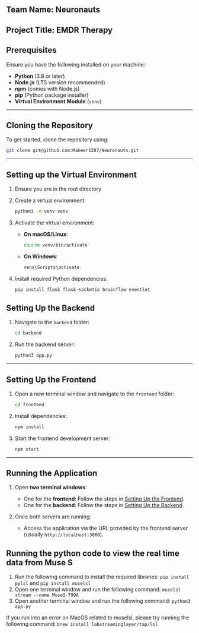 ## Team Name: Neuronauts
## Project Title: EMDR Therapy

## Prerequisites

Ensure you have the following installed on your machine:

- **Python** (3.8 or later)
- **Node.js** (LTS version recommended)
- **npm** (comes with Node.js)
- **pip** (Python package installer)
- **Virtual Environment Module** (`venv`)

---

## Cloning the Repository

To get started, clone the repository using:

```bash
git clone git@github.com:Maheer1207/Neuronauts.git
```
---

## Setting up the Virtual Environment
1. Ensure you are in the root directory

2. Create a virtual environment:
   ```bash
   python3 -m venv venv
   ```
   
3. Activate the virtual environment:

   - **On macOS/Linux**:
     ```bash
     source venv/bin/activate
     ```
   - **On Windows**:
     ```bash
     venv\Scripts\activate
     ```
     
4. Install required Python dependencies:
   ```bash
   pip install flask flask-socketio brainflow eventlet
   ```

## Setting Up the Backend

1. Navigate to the `backend` folder:
   ```bash
   cd backend
   ```
   
2. Run the backend server:
   ```bash
   python3 app.py
   ```

---

## Setting Up the Frontend

1. Open a new terminal window and navigate to the `frontend` folder:
   ```bash
   cd frontend
   ```

2. Install dependencies:
   ```bash
   npm install
   ```

3. Start the frontend development server:
   ```bash
   npm start
   ```

---

## Running the Application

1. Open **two terminal windows**:
   - One for the **frontend**: Follow the steps in [Setting Up the Frontend](#setting-up-the-frontend).
   - One for the **backend**: Follow the steps in [Setting Up the Backend](#setting-up-the-backend).

2. Once both servers are running:
   - Access the application via the URL provided by the frontend server (usually `http://localhost:3000`).

## Running the python code to view the real time data from Muse S

1. Run the following command to install the required libraries: `pip install pylsl` and `pip install muselsl`
2. Open one terminal window and run the following command: `muselsl stream --name MuseS-799A`
3. Open another terminal window and run the following command: `python3 app.py`

If you run into an error on MacOS related to muselsl, please try running the following command: 
`brew install labstreaminglayer/tap/lsl`